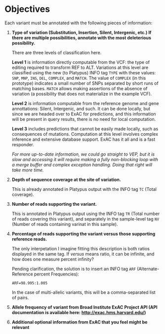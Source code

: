 # Objectives

Each variant must be annotated with the following pieces of information:

1. **Type of variation (Substitution, Insertion, Silent, Intergenic, etc.) If
there are multiple possibilities, annotate with the most deleterious possibility.**

   There are three levels of classification here.

   **Level 1** is information directly computable from the VCF: the type of
   editing required to transform REF to ALT. Variations at this level are
   classified using the new (to Platypus) INFO tag `TYPE` with these values:
   `SNP`, `MNP`, `INS`, `DEL`, `COMPLEX`, and `MATCH`. The value of `COMPLEX`
   (in this prototype) indicates a small number of SNPs separated by short runs
   of matching bases. `MATCH` allows making assertions of the absence of
   variation (a possibility that does not materialize in the example VCF).

   **Level 2** is information computable from the reference genome and gene
   annottations: Silent, Intergenic, and such. It can be done locally, but since
   we are headed over to ExAC for predictions, and this information will be
   present in query results, there is no need for local computation.

   **Level 3** includes predictions that cannot be easily made locally, such as
   consequences of mutations. Computation at this level involves complex
   inference and extensive database support. ExAC has it all and is a fast
   responder.

   _For more up-to-date information, we could go straight to VEP, but it is
   slow and accessing it will require making a fully non-blocking loop with a
   merge buffer and complex exception handling. Doing that right will take more
   time._

2. **Depth of sequence coverage at the site of variation.**

   This is already annotated in Platypus output with the INFO tag `TC` (Total
   coverage).

3. **Number of reads supporting the variant.**

   This is annotated in Platypus output using the INFO tag `TR` (Total number of
   reads covering this variant), and separately in the sample-level tag `NV`
   (Number of reads containing varinat in this sample).

4. **Percentage of reads supporting the variant versus those supporting reference reads.**

   The only interpetation I imagine fitting this description is both ratios
   displayed in the same tag. If _versus_ means ratio, it can be infinite, and
   how does one measure percent infinity?

   Pending clarification, the solution is to insert an INFO tag `ARF`
   (Alternate-Reference percent Frequencies):
   ```
   ARF=98.995:1.005
   ```
   In the case of multi-allelic variants, this will be a comma-separated list of pairs.

5. **Allele frequency of variant from Broad Institute ExAC Project API (API documentation is available here: http://exac.hms.harvard.edu/)**

6. **Additional optional information from ExAC that you feel might be relevant**


